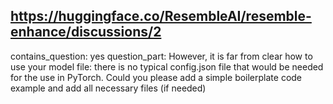 ## https://huggingface.co/ResembleAI/resemble-enhance/discussions/2

contains_question: yes
question_part: However, it is far from clear how to use your model file: there is no typical config.json file that would be needed for the use in PyTorch. Could you please add a simple boilerplate code example and add all necessary files (if needed)